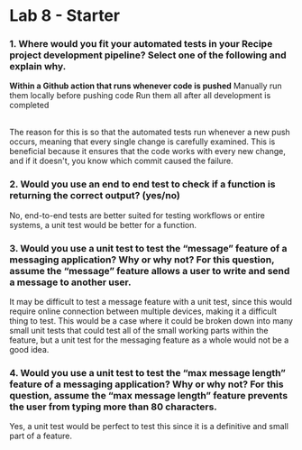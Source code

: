 # Lab 8 - Starter

### 1. Where would you fit your automated tests in your Recipe project development pipeline? Select one of the following and explain why.

**Within a Github action that runs whenever code is pushed** 
Manually run them locally before pushing code
Run them all after all development is completed

<br>
The reason for this is so that the automated tests run whenever a new push occurs, meaning that every single change is carefully examined. This is beneficial because it ensures that the code works with every new change, and if it doesn't, you know which commit caused the failure.

### 2. Would you use an end to end test to check if a function is returning the correct output? (yes/no)

No, end-to-end tests are better suited for testing workflows or entire systems, a unit test would be better for a function.

### 3. Would you use a unit test to test the “message” feature of a messaging application? Why or why not? For this question, assume the “message” feature allows a user to write and send a message to another user.

It may be difficult to test a message feature with a unit test, since this would require online connection between multiple devices, making it a difficult thing to test. This would be a case where it could be broken down into many small unit tests that could test all of the small working parts within the feature, but a unit test for the messaging feature as a whole would not be a good idea.



### 4. Would you use a unit test to test the “max message length” feature of a messaging application? Why or why not? For this question, assume the “max message length” feature prevents the user from typing more than 80 characters.

Yes, a unit test would be perfect to test this since it is a definitive and small part of a feature.